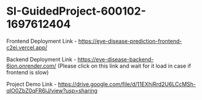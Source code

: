 # SI-GuidedProject-600102-1697612404

Frontend Deployment Link - https://eye-disease-prediction-frontend-c2ei.vercel.app/

Backend Deployment Link - https://eye-disease-backend-6ion.onrender.com/ (Please click on this link and wait for it load in case if frontend is slow)

Project Demo Link - https://drive.google.com/file/d/11EXhjRrd2U6LCcMSh-qIO0ZbZ0qFR6iJ/view?usp=sharing
